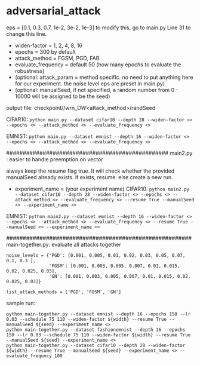 # adversarial_attack
eps = [0.1, 0.3, 0.7, 1e-2, 3e-2, 1e-3] 
to modify this, go to main.py Line 31 to change this line. 

* widen-factor = 1, 2, 4, 8, 16 
* epochs = 300 by default
* attack_method = FGSM, PGD, FAB
* evaluate_frequency = default 50 (how many epochs to evaluate the robustness)
* (optional: attack_param = method specific. no need to put anything here for our experiment. 
the noise level eps are preset in main.py)
* (optional: manualSeed, if not specified, 
a random number from 0 - 10000 will be assigned to be the seed)

output file: 
checkpoint/<dataset>/wrn_D<depth>_W<widen-factor>_<attack_method>/randSeed

CIFAR10: 
`python main.py --dataset cifar10 --depth 28 --widen-factor <> --epochs <> --attack_method <> --evaluate_frequency <>`

EMNIST: 
`python main.py --dataset emnist --depth 16 --widen-factor <> --epochs <> --attack_method <> --evaluate_frequency <>`



#################################################
main2.py : easier to handle preemption on vector

always keep the resume flag true. It will check whether the provided manualSeed already exists. 
if exists, resume. else create a new run. 
* experiment_name = (your experiment name)
CIFAR10: 
`python main2.py --dataset cifar10 --depth 28 --widen-factor <> --epochs <> --attack_method <> --evaluate_frequency <> --resume True --manualSeed <> --experiment_name <>`

EMNIST: 
`python main2.py --dataset emnist --depth 16 --widen-factor <> --epochs <> --attack_method <> --evaluate_frequency <> --resume True --manualSeed <> --experiment_name <>`

########################################################
main-together.py: evaluate all attacks together
```
noise_levels = {'PGD': [0.001, 0.005, 0.01, 0.02, 0.03, 0.05, 0.07, 0.1, 0.3 ],
                'FGSM': [0.001, 0.003, 0.005, 0.007, 0.01, 0.015, 0.02, 0.025, 0.03],
                'GN': [0.001, 0.003, 0.005, 0.007, 0.01, 0.015, 0.02, 0.025, 0.03]}

list_attack_methods = ['PGD', 'FGSM', 'GN']
```

sample run:
```
python main-together.py --dataset emnist --depth 16 --epochs 150 --lr 0.03 --schedule 75 110 --widen-factor ${width} --resume True --manualSeed ${seed} --experiment_name <>
python main-together.py --dataset fashionemnist --depth 16 --epochs 150 --lr 0.03 --schedule 75 110 --widen-factor ${width} --resume True --manualSeed ${seed} --experiment_name <>
python main-together.py --dataset cifar10 --depth 28 --widen-factor ${width} --resume True --manualSeed ${seed} --experiment_name <> --evaluate_frequncy 100

```
